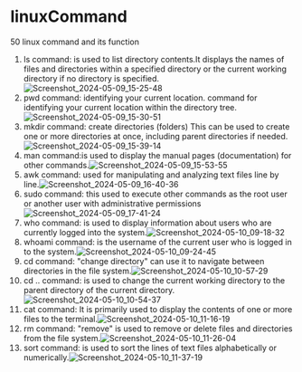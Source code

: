 # linuxCommand
50 linux command and its function
1. ls command: is used to list directory contents.It displays the names of files and directories within a specified directory or the current working directory if no directory is specified.![Screenshot_2024-05-09_15-25-48](https://github.com/AndrewChijioke/linuxCommand/assets/169144156/9a0c674d-812c-4a00-b33b-0af4f96de5bd)
2. pwd command: identifying your current location. command for identifying your current location within the directory tree.![Screenshot_2024-05-09_15-30-51](https://github.com/AndrewChijioke/linuxCommand/assets/169144156/8f2c1913-5d7d-4534-9764-bcd8c7a35b8d)
3. mkdir command: create directories (folders) This can be used to create one or more directories at once, including parent directories if needed.![Screenshot_2024-05-09_15-39-14](https://github.com/AndrewChijioke/linuxCommand/assets/169144156/bfc51538-393a-4990-834a-570d2e887c77)
4. man command:is used to display the manual pages (documentation) for other commands.![Screenshot_2024-05-09_15-53-55](https://github.com/AndrewChijioke/linuxCommand/assets/169144156/1290376a-bf38-4081-b452-9f948c344bca)
5. awk command: used for manipulating and analyzing text files line by line.![Screenshot_2024-05-09_16-40-36](https://github.com/AndrewChijioke/linuxCommand/assets/169144156/d46122a7-0876-44a5-a820-38db0238c5a2)
6. sudo command: this used to execute other commands as the root user or another user with administrative permissions ![Screenshot_2024-05-09_17-41-24](https://github.com/AndrewChijioke/linuxCommand/assets/169144156/54dcacd9-5980-4c0b-a24f-5263c64fd01b)
7. who command: is used to display information about users who are currently logged into the system.![Screenshot_2024-05-10_09-18-32](https://github.com/AndrewChijioke/linuxCommand/assets/169144156/c94b81bb-fd89-4cf1-977f-a8b8acf46e21)
8. whoami command: is the username of the current user who is logged in to the system.![Screenshot_2024-05-10_09-24-45](https://github.com/AndrewChijioke/linuxCommand/assets/169144156/97f76731-3926-46e3-8d88-74b3a3231b6d)
9. cd command: "change directory" can use it to navigate between directories in the file system.![Screenshot_2024-05-10_10-57-29](https://github.com/AndrewChijioke/linuxCommand/assets/169144156/2f3f749c-a3df-4287-af0e-de672960d7f1)
10. cd .. command: is used to change the current working directory to the parent directory of the current directory.![Screenshot_2024-05-10_10-54-37](https://github.com/AndrewChijioke/linuxCommand/assets/169144156/48d687be-15db-4918-a1be-ae0df84d8b45)
11. cat command: It is primarily used to display the contents of one or more files to the terminal.![Screenshot_2024-05-10_11-16-19](https://github.com/AndrewChijioke/linuxCommand/assets/169144156/a5360566-7668-47a8-b5d7-a68b129c63c6)
12. rm command: "remove" is used to remove or delete files and directories from the file system.![Screenshot_2024-05-10_11-26-04](https://github.com/AndrewChijioke/linuxCommand/assets/169144156/8e3ae869-88a1-471c-8d71-ce07466512f6)
13. sort command: is used to sort the lines of text files alphabetically or numerically.![Screenshot_2024-05-10_11-37-19](https://github.com/AndrewChijioke/linuxCommand/assets/169144156/94b94da7-da08-43ff-99f6-5991380fdd9c)













